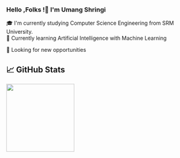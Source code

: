 ### Hello ,Folks !👋 I'm Umang Shringi


🎓 I'm currently studying Computer Science Engineering from SRM University. <br>
🌱 Currently learning Artificial Intelligence with Machine Learning

🔭 Looking for new opportunities 

## 📈 GitHub Stats
<img height="180em" src="https://github-readme-stats.vercel.app/api?username=us4544&show_icons=true&hide_border=true&&count_private=true&include_all_commits=true" />



<!--
**us4544/us4544** is a ✨ _special_ ✨ repository because its `README.md` (this file) appears on your GitHub profile.

Here are some ideas to get you started:

- 🔭 I’m currently working on ...
- 🌱 I’m currently learning ...
- 👯 I’m looking to collaborate on ...
- 🤔 I’m looking for help with ...
- 💬 Ask me about ...
- 📫 How to reach me: ...
- 😄 Pronouns: ...
- ⚡ Fun fact: ...
- 🎓 I'm currently studying Computer Science Engineering from SRM University.
-->
